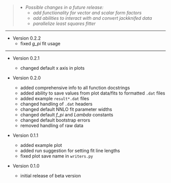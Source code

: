 <!---
  Created by Zechariah Gelzer (University of Iowa) on 2015-03-30.
  Copyright (C) 2015 Zechariah Gelzer.
 
  This program is free software: you can redistribute it and/or modify it under
  the terms of the GNU General Public License as published by the Free Software
  Foundation, either version 3 of the License, or any later version (see
  <http://www.gnu.org/licenses/>).
 
  This program is distributed in the hope that it will be useful, but WITHOUT
  ANY WARRANTY; without even the implied warranty of MERCHANTABILITY or FITNESS
  FOR A PARTICULAR PURPOSE. See the GNU General Public License for more details.
-->

> + *Possible changes in a future release:*
>   + *add functionality for vector and scalar form factors*
>   + *add abilities to interact with and convert jackknifed data*
>   + *parallelize least squares fitter*

---

+ Version 0.2.2
  + fixed *g_pi* fit usage

---

+ Version 0.2.1
  + changed default x axis in plots

+ Version 0.2.0
  + added comprehensive info to all function docstrings
  + added ability to save values from plot data/fits to formatted `.dat` files
  + added example `result*.dat` files
  + changed handling of `.dat` headers
  + changed default NNLO fit parameter widths
  + changed default *f_pi* and *Lambda* constants
  + changed default bootstrap errors
  + removed handling of raw data

+ Version 0.1.1
  + added example plot
  + added run suggestion for setting fit line lengths
  + fixed plot save name in `writers.py`

+ Version 0.1.0
  + initial release of beta version
